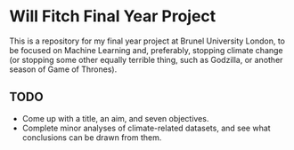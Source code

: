 # Will Fitch Final Year Project

This is a repository for my final year project at Brunel University London, to be focused on Machine Learning and, preferably, stopping climate change (or stopping some other equally terrible thing, such as Godzilla, or another season of Game of Thrones).

## TODO
- Come up with a title, an aim, and seven objectives. 
- Complete minor analyses of climate-related datasets, and see what conclusions can be drawn from them.
